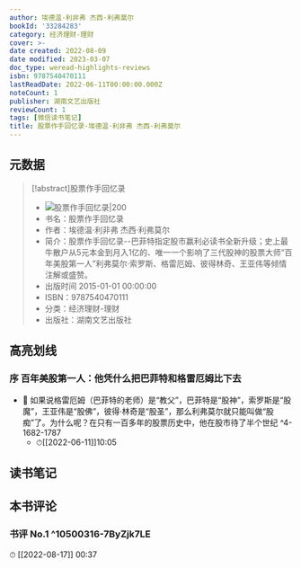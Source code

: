 ```yaml
---
author: 埃德温·利非弗 杰西·利弗莫尔
bookId: '33284283'
category: 经济理财-理财
cover: >-
date created: 2022-08-09
date modified: 2023-03-07
doc_type: weread-highlights-reviews
isbn: 9787540470111
lastReadDate: 2022-06-11T00:00:00.000Z
noteCount: 1
publisher: 湖南文艺出版社
reviewCount: 1
tags: [微信读书笔记]
title: 股票作手回忆录-埃德温·利非弗 杰西·利弗莫尔
---
```


## 元数据

>[!abstract]股票作手回忆录
> - ![股票作手回忆录|200](https://wfqqreader-1252317822.image.myqcloud.com/cover/283/33284283/t7_33284283.jpg)
> - 书名：股票作手回忆录
> - 作者：埃德温·利非弗 杰西·利弗莫尔
> - 简介：股票作手回忆录--巴菲特指定股市赢利必读书全新升级；史上最牛散户从5元本金到月入1亿的、唯一一个影响了三代股神的股票大师“百年美股第一人”利弗莫尔·索罗斯、格雷厄姆、彼得林奇、王亚伟等倾情注解或盛赞。
> - 出版时间 2015-01-01 00:00:00
> - ISBN：9787540470111
> - 分类：经济理财-理财
> - 出版社：湖南文艺出版社

## 高亮划线

### 序 百年美股第一人：他凭什么把巴菲特和格雷厄姆比下去

- 📌 如果说格雷厄姆（巴菲特的老师）是“教父”，巴菲特是“股神”，索罗斯是“股魔”，王亚伟是“股佛”，彼得·林奇是“股圣”，那么利弗莫尔就只能叫做“股痴”了。为什么呢？在只有一百多年的股票历史中，他在股市待了半个世纪 ^4-1682-1787
	- ⏱[[2022-06-11]]10:05

## 读书笔记

## 本书评论

### 书评 No.1 ^10500316-7ByZjk7LE

⏱ [[2022-08-17]] 00:37
